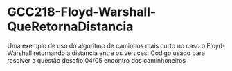# GCC218-Floyd-Warshall-QueRetornaDistancia
Uma exemplo de uso do algoritmo de caminhos mais curto no caso o Floyd-Warshall retornando a distancia entre os vértices.
Codigo usado para resolver a questão desafio 04/05 encontro dos caminhoneiros
